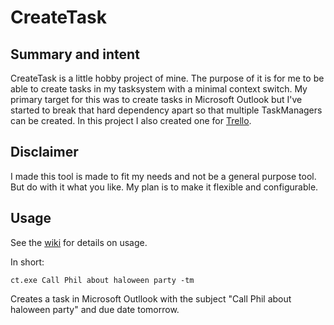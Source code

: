 CreateTask
=========

Summary and intent
-------------------------
CreateTask is a little hobby project of mine. The purpose of it is for me to be able to create tasks in my tasksystem with a minimal context switch. My primary target for this was to create tasks in Microsoft Outlook but I've started to break that hard dependency apart so that multiple TaskManagers can be created. In this project I also created one for [Trello](http://trello.com).

Disclaimer
-------------
I made this tool is made to fit my needs and not be a general purpose tool. But do with it what you like. My plan is to make it flexible and configurable.

Usage
--------
See the [wiki](https://github.com/nippe/CreateTask/wiki) for details on usage.

In short:

    ct.exe Call Phil about haloween party -tm

Creates a task in Microsoft Outllook with the subject "Call Phil about haloween party" and due date tomorrow.



